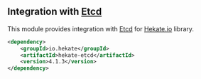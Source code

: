 ## Integration with [Etcd](https://github.com/coreos/etcd)

This module provides integration with [Etcd](https://github.com/coreos/etcd)
for [Hekate.io](https://github.com/hekate-io/hekate) library.
 
 ```xml
 <dependency>
     <groupId>io.hekate</groupId>
     <artifactId>hekate-etcd</artifactId>
     <version>4.1.3</version>
 </dependency>
 ```
